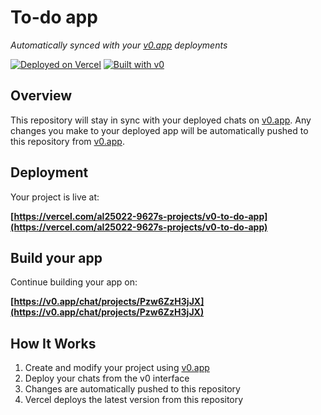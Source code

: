 # To-do app

*Automatically synced with your [v0.app](https://v0.app) deployments*

[![Deployed on Vercel](https://img.shields.io/badge/Deployed%20on-Vercel-black?style=for-the-badge&logo=vercel)](https://vercel.com/al25022-9627s-projects/v0-to-do-app)
[![Built with v0](https://img.shields.io/badge/Built%20with-v0.app-black?style=for-the-badge)](https://v0.app/chat/projects/Pzw6ZzH3jJX)

## Overview

This repository will stay in sync with your deployed chats on [v0.app](https://v0.app).
Any changes you make to your deployed app will be automatically pushed to this repository from [v0.app](https://v0.app).

## Deployment

Your project is live at:

**[https://vercel.com/al25022-9627s-projects/v0-to-do-app](https://vercel.com/al25022-9627s-projects/v0-to-do-app)**

## Build your app

Continue building your app on:

**[https://v0.app/chat/projects/Pzw6ZzH3jJX](https://v0.app/chat/projects/Pzw6ZzH3jJX)**

## How It Works

1. Create and modify your project using [v0.app](https://v0.app)
2. Deploy your chats from the v0 interface
3. Changes are automatically pushed to this repository
4. Vercel deploys the latest version from this repository
